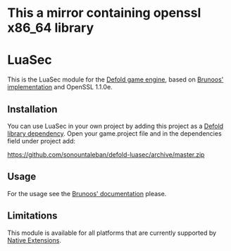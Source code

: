 # This a mirror containing openssl x86_64 library

# LuaSec
This is the LuaSec module for the [Defold game engine](http://www.defold.com), based on [Brunoos' implementation](https://github.com/brunoos/luasec) and OpenSSL 1.1.0e.

## Installation
You can use LuaSec in your own project by adding this project as a [Defold library dependency](http://www.defold.com/manuals/libraries/). Open your game.project file and in the dependencies field under project add:

https://github.com/sonountaleban/defold-luasec/archive/master.zip

## Usage
For the usage see the [Brunoos' documentation](https://github.com/brunoos/luasec/wiki) please.

## Limitations
This module is available for all platforms that are currently supported by [Native Extensions](http://www.defold.com/manuals/extensions/).
